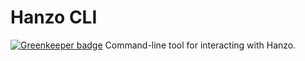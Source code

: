 # Hanzo CLI

[![Greenkeeper badge](https://badges.greenkeeper.io/hanzo-io/cli.svg)](https://greenkeeper.io/)
Command-line tool for interacting with Hanzo.
